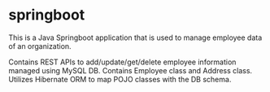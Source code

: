 # springboot
This is a Java Springboot application that is used to manage employee data of an organization.

Contains REST APIs to add/update/get/delete employee information managed using MySQL DB.
Contains Employee class and Address class.
Utilizes Hibernate ORM to map POJO classes with the DB schema.
